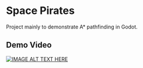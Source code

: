 # Space Pirates

Project mainly to demonstrate A* pathfinding in Godot.

## Demo Video

[![IMAGE ALT TEXT HERE](https://img.youtube.com/vi/1NL668yXVL8/0.jpg)](https://www.youtube.com/watch?v=1NL668yXVL8)
